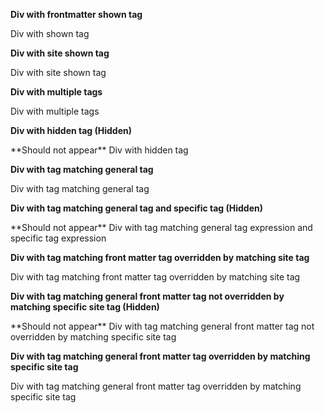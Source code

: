 
**Div with frontmatter shown tag**
<div tags="tag-frontmatter-shown">
Div with shown tag
</div>

**Div with site shown tag**
<div tags="tag-site-shown">
Div with site shown tag
</div>

**Div with multiple tags**
<div tags="tag-site-shown tag-other">
Div with multiple tags
</div>

**Div with hidden tag (Hidden)**

<div tags="tag-hidden">
**Should not appear** Div with hidden tag
</div>

<include src="testIncludeFileTags.md" />

**Div with tag matching general tag**

<div tags="tag-exp-shown">
Div with tag matching general tag
</div>

**Div with tag matching general tag and specific tag (Hidden)**

<div tags="tag-exp-hidden">
**Should not appear** Div with tag matching general tag expression and specific tag expression
</div>

**Div with tag matching front matter tag overridden by matching site tag**

<div tags="tag-site-override-shown">
Div with tag matching front matter tag overridden by matching site tag
</div>

**Div with tag matching general front matter tag not overridden by matching specific site tag (Hidden)**

<div tags="tag-site-override-hidden">
**Should not appear** Div with tag matching general front matter tag not overridden by matching specific site tag
</div>

**Div with tag matching general front matter tag overridden by matching specific site tag**

<div tags="tag-site-override-shown">
Div with tag matching general front matter tag overridden by matching specific site tag
</div>